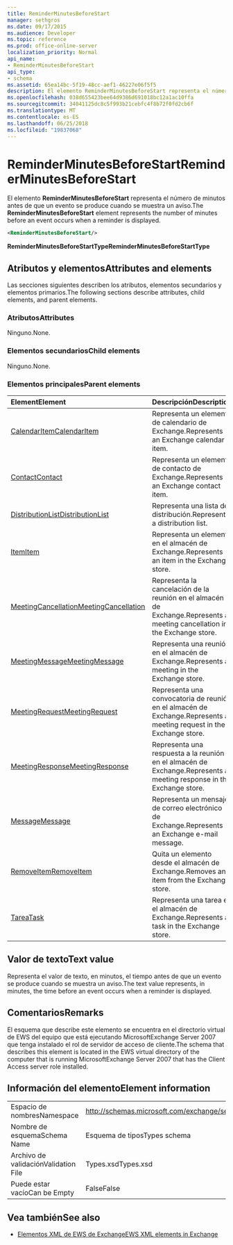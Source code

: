 ```yaml
---
title: ReminderMinutesBeforeStart
manager: sethgros
ms.date: 09/17/2015
ms.audience: Developer
ms.topic: reference
ms.prod: office-online-server
localization_priority: Normal
api_name:
- ReminderMinutesBeforeStart
api_type:
- schema
ms.assetid: 65ea14bc-5f19-48cc-aef1-46227e06f5f5
description: El elemento ReminderMinutesBeforeStart representa el número de minutos antes de que un evento se produce cuando se muestra un aviso.
ms.openlocfilehash: 038d655423bee64d9386d691018bc12a1ac10ffa
ms.sourcegitcommit: 34041125dc8c5f993b21cebfc4f8b72f0fd2cb6f
ms.translationtype: MT
ms.contentlocale: es-ES
ms.lasthandoff: 06/25/2018
ms.locfileid: "19837068"
---
```

# <a name="reminderminutesbeforestart"></a><span data-ttu-id="48e27-103">ReminderMinutesBeforeStart</span><span class="sxs-lookup"><span data-stu-id="48e27-103">ReminderMinutesBeforeStart</span></span>

<span data-ttu-id="48e27-104">El elemento **ReminderMinutesBeforeStart** representa el número de minutos antes de que un evento se produce cuando se muestra un aviso.</span><span class="sxs-lookup"><span data-stu-id="48e27-104">The **ReminderMinutesBeforeStart** element represents the number of minutes before an event occurs when a reminder is displayed.</span></span> 
  
```xml
<ReminderMinutesBeforeStart/>
```

 <span data-ttu-id="48e27-105">**ReminderMinutesBeforeStartType**</span><span class="sxs-lookup"><span data-stu-id="48e27-105">**ReminderMinutesBeforeStartType**</span></span>
## <a name="attributes-and-elements"></a><span data-ttu-id="48e27-106">Atributos y elementos</span><span class="sxs-lookup"><span data-stu-id="48e27-106">Attributes and elements</span></span>

<span data-ttu-id="48e27-107">Las secciones siguientes describen los atributos, elementos secundarios y elementos primarios.</span><span class="sxs-lookup"><span data-stu-id="48e27-107">The following sections describe attributes, child elements, and parent elements.</span></span>
  
### <a name="attributes"></a><span data-ttu-id="48e27-108">Atributos</span><span class="sxs-lookup"><span data-stu-id="48e27-108">Attributes</span></span>

<span data-ttu-id="48e27-109">Ninguno.</span><span class="sxs-lookup"><span data-stu-id="48e27-109">None.</span></span>
  
### <a name="child-elements"></a><span data-ttu-id="48e27-110">Elementos secundarios</span><span class="sxs-lookup"><span data-stu-id="48e27-110">Child elements</span></span>

<span data-ttu-id="48e27-111">Ninguno.</span><span class="sxs-lookup"><span data-stu-id="48e27-111">None.</span></span>
  
### <a name="parent-elements"></a><span data-ttu-id="48e27-112">Elementos principales</span><span class="sxs-lookup"><span data-stu-id="48e27-112">Parent elements</span></span>

|<span data-ttu-id="48e27-113">**Element**</span><span class="sxs-lookup"><span data-stu-id="48e27-113">**Element**</span></span>|<span data-ttu-id="48e27-114">**Descripción**</span><span class="sxs-lookup"><span data-stu-id="48e27-114">**Description**</span></span>|
|:-----|:-----|
|[<span data-ttu-id="48e27-115">CalendarItem</span><span class="sxs-lookup"><span data-stu-id="48e27-115">CalendarItem</span></span>](calendaritem.md) <br/> |<span data-ttu-id="48e27-116">Representa un elemento de calendario de Exchange.</span><span class="sxs-lookup"><span data-stu-id="48e27-116">Represents an Exchange calendar item.</span></span>  <br/> |
|[<span data-ttu-id="48e27-117">Contact</span><span class="sxs-lookup"><span data-stu-id="48e27-117">Contact</span></span>](contact.md) <br/> |<span data-ttu-id="48e27-118">Representa un elemento de contacto de Exchange.</span><span class="sxs-lookup"><span data-stu-id="48e27-118">Represents an Exchange contact item.</span></span>  <br/> |
|[<span data-ttu-id="48e27-119">DistributionList</span><span class="sxs-lookup"><span data-stu-id="48e27-119">DistributionList</span></span>](distributionlist.md) <br/> |<span data-ttu-id="48e27-120">Representa una lista de distribución.</span><span class="sxs-lookup"><span data-stu-id="48e27-120">Represents a distribution list.</span></span>  <br/> |
|[<span data-ttu-id="48e27-121">Item</span><span class="sxs-lookup"><span data-stu-id="48e27-121">Item</span></span>](item.md) <br/> |<span data-ttu-id="48e27-122">Representa un elemento en el almacén de Exchange.</span><span class="sxs-lookup"><span data-stu-id="48e27-122">Represents an item in the Exchange store.</span></span>  <br/> |
|[<span data-ttu-id="48e27-123">MeetingCancellation</span><span class="sxs-lookup"><span data-stu-id="48e27-123">MeetingCancellation</span></span>](meetingcancellation.md) <br/> |<span data-ttu-id="48e27-124">Representa la cancelación de la reunión en el almacén de Exchange.</span><span class="sxs-lookup"><span data-stu-id="48e27-124">Represents a meeting cancellation in the Exchange store.</span></span>  <br/> |
|[<span data-ttu-id="48e27-125">MeetingMessage</span><span class="sxs-lookup"><span data-stu-id="48e27-125">MeetingMessage</span></span>](meetingmessage.md) <br/> |<span data-ttu-id="48e27-126">Representa una reunión en el almacén de Exchange.</span><span class="sxs-lookup"><span data-stu-id="48e27-126">Represents a meeting in the Exchange store.</span></span>  <br/> |
|[<span data-ttu-id="48e27-127">MeetingRequest</span><span class="sxs-lookup"><span data-stu-id="48e27-127">MeetingRequest</span></span>](meetingrequest.md) <br/> |<span data-ttu-id="48e27-128">Representa una convocatoria de reunión en el almacén de Exchange.</span><span class="sxs-lookup"><span data-stu-id="48e27-128">Represents a meeting request in the Exchange store.</span></span>  <br/> |
|[<span data-ttu-id="48e27-129">MeetingResponse</span><span class="sxs-lookup"><span data-stu-id="48e27-129">MeetingResponse</span></span>](meetingresponse.md) <br/> |<span data-ttu-id="48e27-130">Representa una respuesta a la reunión en el almacén de Exchange.</span><span class="sxs-lookup"><span data-stu-id="48e27-130">Represents a meeting response in the Exchange store.</span></span>  <br/> |
|[<span data-ttu-id="48e27-131">Message</span><span class="sxs-lookup"><span data-stu-id="48e27-131">Message</span></span>](message-ex15websvcsotherref.md) <br/> |<span data-ttu-id="48e27-132">Representa un mensaje de correo electrónico de Exchange.</span><span class="sxs-lookup"><span data-stu-id="48e27-132">Represents an Exchange e-mail message.</span></span>  <br/> |
|[<span data-ttu-id="48e27-133">RemoveItem</span><span class="sxs-lookup"><span data-stu-id="48e27-133">RemoveItem</span></span>](removeitem.md) <br/> |<span data-ttu-id="48e27-134">Quita un elemento desde el almacén de Exchange.</span><span class="sxs-lookup"><span data-stu-id="48e27-134">Removes an item from the Exchange store.</span></span>  <br/> |
|[<span data-ttu-id="48e27-135">Tarea</span><span class="sxs-lookup"><span data-stu-id="48e27-135">Task</span></span>](task.md) <br/> |<span data-ttu-id="48e27-136">Representa una tarea en el almacén de Exchange.</span><span class="sxs-lookup"><span data-stu-id="48e27-136">Represents a task in the Exchange store.</span></span>  <br/> |
   
## <a name="text-value"></a><span data-ttu-id="48e27-137">Valor de texto</span><span class="sxs-lookup"><span data-stu-id="48e27-137">Text value</span></span>

<span data-ttu-id="48e27-138">Representa el valor de texto, en minutos, el tiempo antes de que un evento se produce cuando se muestra un aviso.</span><span class="sxs-lookup"><span data-stu-id="48e27-138">The text value represents, in minutes, the time before an event occurs when a reminder is displayed.</span></span>
  
## <a name="remarks"></a><span data-ttu-id="48e27-139">Comentarios</span><span class="sxs-lookup"><span data-stu-id="48e27-139">Remarks</span></span>

<span data-ttu-id="48e27-140">El esquema que describe este elemento se encuentra en el directorio virtual de EWS del equipo que está ejecutando MicrosoftExchange Server 2007 que tenga instalado el rol de servidor de acceso de cliente.</span><span class="sxs-lookup"><span data-stu-id="48e27-140">The schema that describes this element is located in the EWS virtual directory of the computer that is running MicrosoftExchange Server 2007 that has the Client Access server role installed.</span></span>
  
## <a name="element-information"></a><span data-ttu-id="48e27-141">Información del elemento</span><span class="sxs-lookup"><span data-stu-id="48e27-141">Element information</span></span>

|||
|:-----|:-----|
|<span data-ttu-id="48e27-142">Espacio de nombres</span><span class="sxs-lookup"><span data-stu-id="48e27-142">Namespace</span></span>  <br/> |http://schemas.microsoft.com/exchange/services/2006/types  <br/> |
|<span data-ttu-id="48e27-143">Nombre de esquema</span><span class="sxs-lookup"><span data-stu-id="48e27-143">Schema Name</span></span>  <br/> |<span data-ttu-id="48e27-144">Esquema de tipos</span><span class="sxs-lookup"><span data-stu-id="48e27-144">Types schema</span></span>  <br/> |
|<span data-ttu-id="48e27-145">Archivo de validación</span><span class="sxs-lookup"><span data-stu-id="48e27-145">Validation File</span></span>  <br/> |<span data-ttu-id="48e27-146">Types.xsd</span><span class="sxs-lookup"><span data-stu-id="48e27-146">Types.xsd</span></span>  <br/> |
|<span data-ttu-id="48e27-147">Puede estar vacío</span><span class="sxs-lookup"><span data-stu-id="48e27-147">Can be Empty</span></span>  <br/> |<span data-ttu-id="48e27-148">False</span><span class="sxs-lookup"><span data-stu-id="48e27-148">False</span></span>  <br/> |
   
## <a name="see-also"></a><span data-ttu-id="48e27-149">Vea también</span><span class="sxs-lookup"><span data-stu-id="48e27-149">See also</span></span>



- [<span data-ttu-id="48e27-150">Elementos XML de EWS de Exchange</span><span class="sxs-lookup"><span data-stu-id="48e27-150">EWS XML elements in Exchange</span></span>](ews-xml-elements-in-exchange.md)

